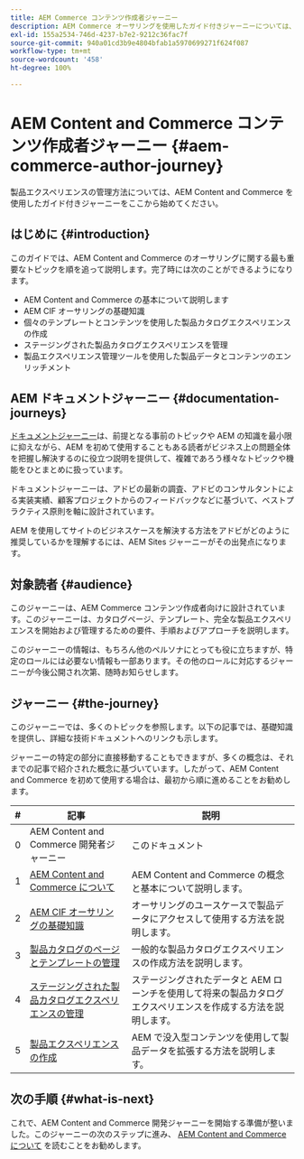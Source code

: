 ```yaml
---
title: AEM Commerce コンテンツ作成者ジャーニー
description: AEM Commerce オーサリングを使用したガイド付きジャーニーについては、ここから開始してください
exl-id: 155a2534-746d-4237-b7e2-9212c36fac7f
source-git-commit: 940a01cd3b9e4804bfab1a5970699271f624f087
workflow-type: tm+mt
source-wordcount: '458'
ht-degree: 100%

---
```


# AEM Content and Commerce コンテンツ作成者ジャーニー {#aem-commerce-author-journey}

製品エクスペリエンスの管理方法については、AEM Content and Commerce を使用したガイド付きジャーニーをここから始めてください。

## はじめに {#introduction}

このガイドでは、AEM Content and Commerce のオーサリングに関する最も重要なトピックを順を追って説明します。完了時には次のことができるようになります。

* AEM Content and Commerce の基本について説明します
* AEM CIF オーサリングの基礎知識
* 個々のテンプレートとコンテンツを使用した製品カタログエクスペリエンスの作成
* ステージングされた製品カタログエクスペリエンスを管理
* 製品エクスペリエンス管理ツールを使用した製品データとコンテンツのエンリッチメント

## AEM ドキュメントジャーニー {#documentation-journeys}

[ドキュメントジャーニー](/help/journey-documentation/documentation-journeys.md)は、前提となる事前のトピックや AEM の知識を最小限に抑えながら、AEM を初めて使用することもある読者がビジネス上の問題全体を把握し解決するのに役立つ説明を提供して、複雑であろう様々なトピックや機能をひとまとめに扱っています。

ドキュメントジャーニーは、アドビの最新の調査、アドビのコンサルタントによる実装実績、顧客プロジェクトからのフィードバックなどに基づいて、ベストプラクティス原則を軸に設計されています。

AEM を使用してサイトのビジネスケースを解決する方法をアドビがどのように推奨しているかを理解するには、AEM Sites ジャーニーがその出発点になります。

## 対象読者 {#audience}

このジャーニーは、AEM Commerce コンテンツ作成者向けに設計されています。このジャーニーは、カタログページ、テンプレート、完全な製品エクスペリエンスを開始および管理するための要件、手順およびアプローチを説明します。

このジャーニーの情報は、もちろん他のペルソナにとっても役に立ちますが、特定のロールには必要ない情報も一部あります。その他のロールに対応するジャーニーが今後公開され次第、随時お知らせします。

## ジャーニー {#the-journey}

このジャーニーでは、多くのトピックを参照します。以下の記事では、基礎知識を提供し、詳細な技術ドキュメントへのリンクも示します。

ジャーニーの特定の部分に直接移動することもできますが、多くの概念は、それまでの記事で紹介された概念に基づいています。したがって、AEM Content and Commerce を初めて使用する場合は、最初から順に進めることをお勧めします。

| # | 記事 | 説明 |
|---|---|---|
| 0 | AEM Content and Commerce 開発者ジャーニー | このドキュメント |
| 1 | [AEM Content and Commerce について](/help/commerce-cloud/introduction.md) | AEM Content and Commerce の概念と基本について説明します。 |
| 2 | [AEM CIF オーサリングの基礎知識](getting-started.md) | オーサリングのユースケースで製品データにアクセスして使用する方法を説明します。 |
| 3 | [製品カタログのページとテンプレートの管理](catalog-templates.md) | 一般的な製品カタログエクスペリエンスの作成方法を説明します。 |
| 4 | [ステージングされた製品カタログエクスペリエンスの管理](staged-catalog.md) | ステージングされたデータと AEM ローンチを使用して将来の製品カタログエクスペリエンスを作成する方法を説明します。 |
| 5 | [製品エクスペリエンスの作成](product-experience-management.md) | AEM で没入型コンテンツを使用して製品データを拡張する方法を説明します。 |

## 次の手順 {#what-is-next}

これで、AEM Content and Commerce 開発ジャーニーを開始する準備が整いました。このジャーニーの次のステップに進み、 [AEM Content and Commerce について](/help/commerce-cloud/introduction.md) を読むことをお勧めします。
